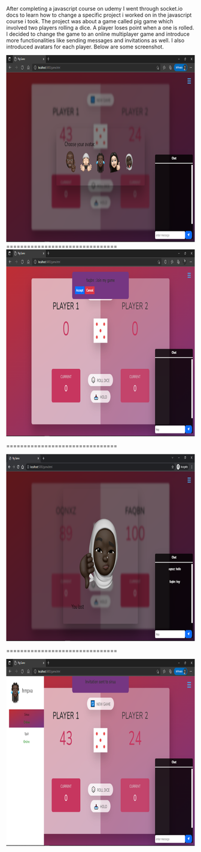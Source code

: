 After completing a javascript course on udemy I  went through socket.io docs to learn how to change a specific project i worked on in the javascript course i took. The project was about a game called pig game which involved two players rolling a dice. A player loses point when a one is rolled. I decided to change the game to an online  multiplayer game and introduce more functionalities like sending messages  and invitations as well. I also introduced avatars for each player.
Below are some screenshot.


<img src='/public/img/Screenshot (118).png' width="1000" height="500">
================================

<img src='/public/img/Screenshot (125).png' width="1000" height="500">

================================

<img src='/public/img/Screenshot (123).png' width="1000" height="500">

================================

<img src='/public/img/Screenshot (120).png' width="1000" height="500">